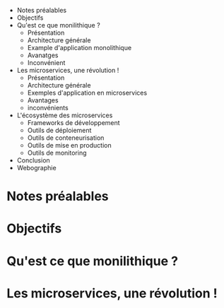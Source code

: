 * Notes préalables
* Objectifs
* Qu'est ce que monilithique ?
  * Présentation
  * Architecture générale
  * Example d'application monolithique
  * Avanatges
  * Inconvénient
* Les microservices, une révolution !
  * Présentation
  * Architecture générale
  * Exemples d'application en microservices
  * Avantages 
  * inconvénients
* L'écosystème des microservices
  * Frameworks de développement
  * Outils de déploiement
  * Outils de conteneurisation 
  * Outils de mise en production
  * Outils de monitoring
* Conclusion
* Webographie

# Notes préalables

# Objectifs

# Qu'est ce que monilithique ?

# Les microservices, une révolution !
